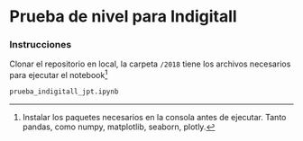 # Prueba de nivel para Indigitall


### Instrucciones
Clonar el repositorio en local, la carpeta `/2018` tiene los archivos necesarios para ejecutar el notebook[^1]

```bash
prueba_indigitall_jpt.ipynb
```

[^1]: Instalar los paquetes necesarios en la consola antes de ejecutar. Tanto pandas, como numpy, matplotlib, seaborn, plotly. 
